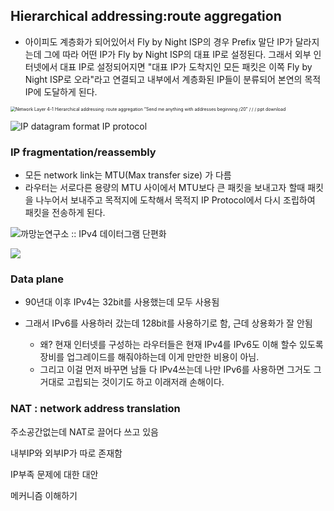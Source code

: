 ## Hierarchical addressing:route aggregation

- 아이피도 계층화가 되어있어서 Fly by Night ISP의 경우 Prefix 말단 IP가 달라지는데 그에 따라 어떤 IP가 Fly by Night ISP의 대표 IP로 설정된다. 그래서 외부 인터넷에서 대표 IP로 설정되어지면 "대표 IP가 도착지인 모든 패킷은 이쪽  Fly by Night ISP로 오라"라고 연결되고 내부에서 계층화된 IP들이 분류되어 본연의 목적IP에 도달하게 된다.

<img src="https://images.slideplayer.com/31/9736845/slides/slide_2.jpg" alt="Network Layer 4-1 Hierarchical addressing: route aggregation “Send me  anything with addresses beginning /20” / / / ppt download" style="zoom:50%;" />

![IP datagram format IP protocol](https://image.slidesharecdn.com/ipocalypse-110218171838-phpapp02/95/ipocalypse-10-728.jpg?cb=1298229038)

### IP fragmentation/reassembly

- 모든 network link는 MTU(Max transfer size) 가 다름
- 라우터는 서로다른 용량의 MTU 사이에서 MTU보다 큰 패킷을 보내고자 할때 패킷을 나누어서 보내주고 목적지에 도착해서 목적지 IP Protocol에서 다시 조립하여 패킷을 전송하게 된다.

![까망눈연구소 :: IPv4 데이터그램 단편화](https://t1.daumcdn.net/cfile/tistory/99FADD425C32000402)

<img src='http://drive.google.com/uc?export=view&id=16i-mWbTk3knMb_b5N9Vgtu4KcgHlA4I1' />



### Data plane

- 90년대 이후 IPv4는 32bit를 사용했는데 모두 사용됨

- 그래서 IPv6를 사용하러 갔는데 128bit를 사용하기로 함, 근데 상용화가 잘 안됨
  - 왜? 현재 인터넷를 구성하는 라우터들은 현재 IPv4를 IPv6도 이해 할수 있도록 장비를 업그레이드를 해줘야하는데 이게 만만한 비용이 아님.  
  - 그리고 이걸 먼저 바꾸면 남들 다 IPv4쓰는데 나만 IPv6를 사용하면 그거도 그거대로 고립되는 것이기도 하고 이래저래 손해이다.



### NAT : network address translation

주소공간없는데 NAT로 끌어다 쓰고 있음

내부IP와 외부IP가 따로 존재함

IP부족 문제에 대한 대안 

메커니즘 이해하기